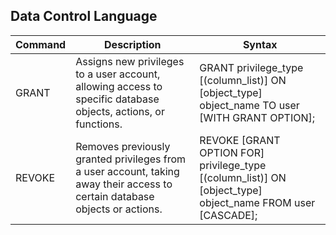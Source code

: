## Data Control Language 

Command     |	Description     |	Syntax
------------|-------------------|--------
GRANT	|Assigns new privileges to a user account, allowing access to specific database objects, actions, or functions.	|GRANT privilege_type [(column_list)] ON [object_type] object_name TO user [WITH GRANT OPTION];
REVOKE	|Removes previously granted privileges from a user account, taking away their access to certain database objects or actions.	|REVOKE [GRANT OPTION FOR] privilege_type [(column_list)] ON [object_type] object_name FROM user [CASCADE];
